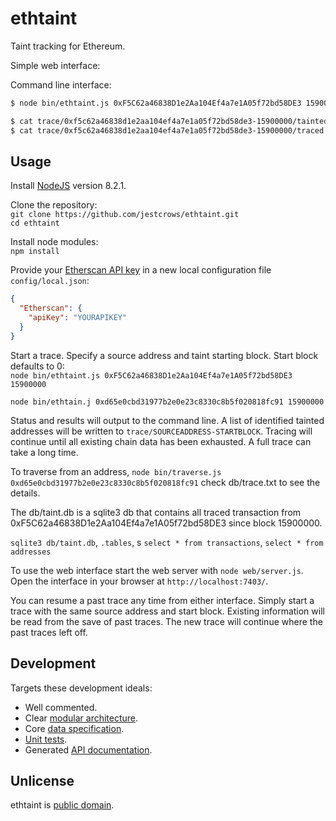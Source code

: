 # ethtaint

Taint tracking for Ethereum.

Simple web interface:

Command line interface:

```bash
$ node bin/ethtaint.js 0xF5C62a46838D1e2Aa104Ef4a7e1A05f72bd58DE3 15900000

$ cat trace/0xf5c62a46838d1e2aa104ef4a7e1a05f72bd58de3-15900000/tainted
$ cat trace/0xf5c62a46838d1e2aa104ef4a7e1a05f72bd58de3-15900000/traced
```

## Usage

Install [NodeJS](https://nodejs.org/en/) version 8.2.1.  

Clone the repository:  
`git clone https://github.com/jestcrows/ethtaint.git`  
`cd ethtaint`  

Install node modules:  
`npm install`  

Provide your [Etherscan API key](https://etherscan.io/apis) in a new local configuration file `config/local.json`:  
```json
{
  "Etherscan": {
    "apiKey": "YOURAPIKEY"
  }
}
```

Start a trace. Specify a source address and taint starting block. Start block defaults to 0:  
`node bin/ethtaint.js 0xF5C62a46838D1e2Aa104Ef4a7e1A05f72bd58DE3 15900000`

`node bin/ethtain.j 0xd65e0cbd31977b2e0e23c8330c8b5f020818fc91 15900000`

Status and results will output to the command line. A list of identified tainted addresses will be written to `trace/SOURCEADDRESS-STARTBLOCK`. Tracing will continue until all existing chain data has been exhausted. A full trace can take a long time.


To traverse from an address,
`node bin/traverse.js 0xd65e0cbd31977b2e0e23c8330c8b5f020818fc91`
check db/trace.txt to see the details.

The db/taint.db is a sqlite3 db that contains all traced transaction from 0xF5C62a46838D1e2Aa104Ef4a7e1A05f72bd58DE3 since block 15900000.

`sqlite3 db/taint.db`, 
`.tables`, s
`select * from transactions`, 
`select * from addresses`


To use the web interface start the web server with `node web/server.js`. Open the interface in your browser at `http://localhost:7403/`.

You can resume a past trace any time from either interface. Simply start a trace with the same source address and start block. Existing information will be read from the save of past traces. The new trace will continue where the past traces left off.

## Development

Targets these development ideals:

* Well commented.
* Clear [modular architecture](https://github.com/jestcrows/ethtaint/wiki/Architecture).
* Core [data specification](https://github.com/jestcrows/ethtaint/wiki/Data-Specification).
* [Unit tests](https://github.com/jestcrows/ethtaint/tree/master/test).
* Generated [API documentation](https://jestcrows.github.io/ethtaint/).

## Unlicense

ethtaint is [public domain](https://choosealicense.com/licenses/unlicense/).
